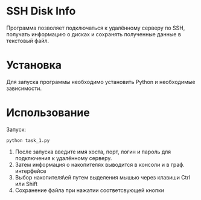 # SSH Disk Info
Программа позволяет подключаться к удалённому серверу по SSH, получать информацию о дисках и сохранять полученные данные в текстовый файл. 

# Установка
Для запуска программы необходимо установить Python и необходимые зависимости.

# Использование
Запуск:
```
python task_1.py
```
1. После запуска введите имя хоста, порт, логин и пароль для подключения к удалённому серверу.
2. Затем информация о накопителях выводится в консоли и в граф. интерфейсе
3. Выбор накопителя\ей путем выделения мышью через клавиши Ctrl или Shift
4. Сохранение файла при нажатии соответсвующей кнопки
